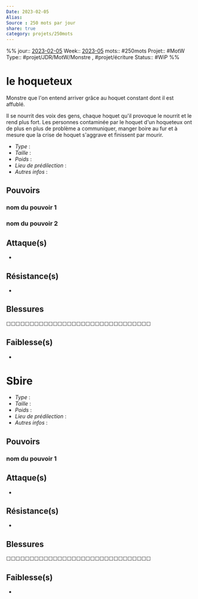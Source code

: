 ```yaml
---
Date: 2023-02-05
Alias:
Source : 250 mots par jour
share: true
category: projets/250mots
---
```

%%
jour::  [2023-02-05](2023-02-05.md)
Week:: [2023-05](2023-05.md)
mots:: 
#250mots
Projet:: #MotW 
Type:: #projet/JDR/MotW/Monstre , #projet/écriture
Status:: #WiP
%%
# le hoqueteux

Monstre que l'on entend arriver grâce au hoquet constant dont il est affublé.

Il se nourrit des voix des gens, chaque hoquet qu'il provoque le nourrit et le rend plus fort. Les personnes contaminée par le hoquet d'un hoqueteux ont de plus en plus de problème a communiquer, manger boire au fur et à mesure que la crise de hoquet s'aggrave et finissent par mourir.



-  *Type* :
-  *Taille* :
-  *Poids* :
-  *Lieu de prédilection* :
-  *Autres infos* :
  
## Pouvoirs

### nom du pouvoir 1

### nom du pouvoir 2

## Attaque(s)

-     

## Résistance(s)

-     

## Blessures

☐☐☐☐☐☐☐☐☐☐☐☐☐☐☐☐☐☐☐☐☐☐☐☐☐☐☐☐☐☐☐

## Faiblesse(s)

-     

# Sbire 

-  *Type* :
-  *Taille* :
-  *Poids* :
-  *Lieu de prédilection* :
-  *Autres infos* :

## Pouvoirs  

### nom du pouvoir 1  

## Attaque(s)

-     

## Résistance(s)

-     

## Blessures

☐☐☐☐☐☐☐☐☐☐☐☐☐☐☐☐☐☐☐☐☐☐☐☐☐☐☐☐☐☐☐


## Faiblesse(s)

-     
